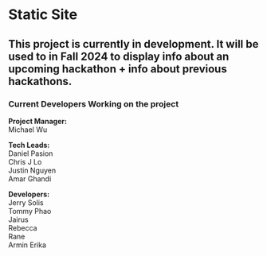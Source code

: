 # Static Site
## This project is currently in development. It will be used to in Fall 2024 to display info about an upcoming hackathon + info about previous hackathons.
### Current Developers Working on the project

**Project Manager:**  
Michael Wu 

**Tech Leads:**  
Daniel Pasion  
Chris J Lo  
Justin Nguyen  
Amar Ghandi  

**Developers:**  
Jerry Solis  
Tommy Phao   
Jairus  
Rebecca  
Rane  
Armin Erika  
